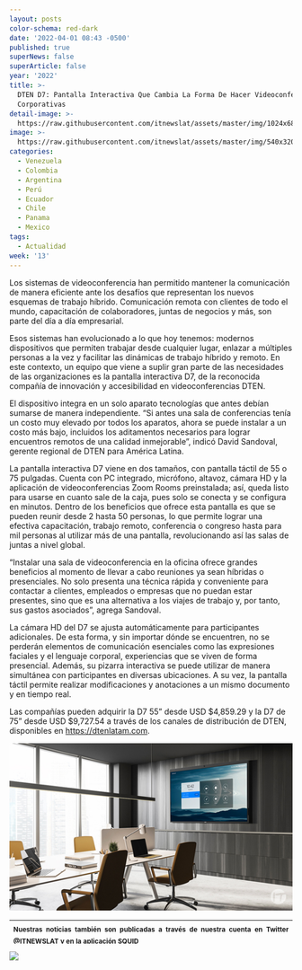 ```yaml
---
layout: posts
color-schema: red-dark
date: '2022-04-01 08:43 -0500'
published: true
superNews: false
superArticle: false
year: '2022'
title: >-
  DTEN D7: Pantalla Interactiva Que Cambia La Forma De Hacer Videoconferencias
  Corporativas  
detail-image: >-
  https://raw.githubusercontent.com/itnewslat/assets/master/img/1024x680/sala-de-reuniones-g.jpg
image: >-
  https://raw.githubusercontent.com/itnewslat/assets/master/img/540x320/sala-de-reuniones-p.jpg
categories:
  - Venezuela
  - Colombia
  - Argentina
  - Perú
  - Ecuador
  - Chile
  - Panama
  - Mexico
tags:
  - Actualidad
week: '13'
---
```

Los sistemas de videoconferencia han permitido mantener la comunicación de manera eficiente ante los desafíos que representan los nuevos esquemas de trabajo híbrido. Comunicación remota con clientes de todo el mundo, capacitación de colaboradores, juntas de negocios y más, son parte del día a día empresarial.
 
Esos sistemas han evolucionado a lo que hoy tenemos: modernos dispositivos que permiten trabajar desde cualquier lugar, enlazar a múltiples personas a la vez y facilitar las dinámicas de trabajo híbrido y remoto. En este contexto, un equipo que viene a suplir gran parte de las necesidades de las organizaciones es la pantalla interactiva D7, de la reconocida compañía de innovación y accesibilidad en videoconferencias DTEN.
 
El dispositivo integra en un solo aparato tecnologías que antes debían sumarse de manera independiente. “Si antes una sala de conferencias tenía un costo muy elevado por todos los aparatos, ahora se puede instalar a un costo más bajo, incluidos los aditamentos necesarios para lograr encuentros remotos de una calidad inmejorable”, indicó David Sandoval, gerente regional de DTEN para América Latina.
 
La pantalla interactiva D7 viene en dos tamaños, con pantalla táctil de 55 o 75 pulgadas. Cuenta con PC integrado, micrófono, altavoz, cámara HD y la aplicación de videoconferencias Zoom Rooms preinstalada; así, queda listo para usarse en cuanto sale de la caja, pues solo se conecta y se configura en minutos. Dentro de los beneficios que ofrece esta pantalla es que se pueden reunir desde 2 hasta 50 personas, lo que permite lograr una efectiva capacitación, trabajo remoto, conferencia o congreso hasta para mil personas al utilizar más de una pantalla, revolucionando así las salas de juntas a nivel global.
 
“Instalar una sala de videoconferencia en la oficina ofrece grandes beneficios al momento de llevar a cabo reuniones ya sean híbridas o presenciales. No solo presenta una técnica rápida y conveniente para contactar a clientes, empleados o empresas que no puedan estar presentes, sino que es una alternativa a los viajes de trabajo y, por tanto, sus gastos asociados”, agrega Sandoval.
 
La cámara HD del D7 se ajusta automáticamente para participantes adicionales. De esta forma, y sin importar dónde se encuentren, no se perderán elementos de comunicación esenciales como las expresiones faciales y el lenguaje corporal, experiencias que se viven de forma presencial. Además, su pizarra interactiva se puede utilizar de manera simultánea con participantes en diversas ubicaciones. A su vez, la pantalla táctil permite realizar modificaciones y anotaciones a un mismo documento y en tiempo real.
 
Las compañías pueden adquirir la D7 55” desde USD $4,859.29 y la D7 de 75” desde USD $9,727.54 a través de los canales de distribución de DTEN, disponibles en https://dtenlatam.com.

![](https://raw.githubusercontent.com/itnewslat/assets/master/img/540x320/sala-de-reuniones-p.jpg)

<table style="height: 42px;" width="569">
<tbody>
<tr>
<td style="text-align: justify;"><sub><strong>Nuestras noticias también son publicadas a través de nuestra cuenta en Twitter <a href="https://twitter.com/itnewslat?lang=es">@ITNEWSLAT</a> y en la aplicación <a href="https://squidapp.co/en/">SQUID</a></strong></sub></td>
</tr>
</tbody>
</table>

<img src="https://tracker.metricool.com/c3po.jpg?hash=56f88a41e39ab42c063cc51676587a04"/>